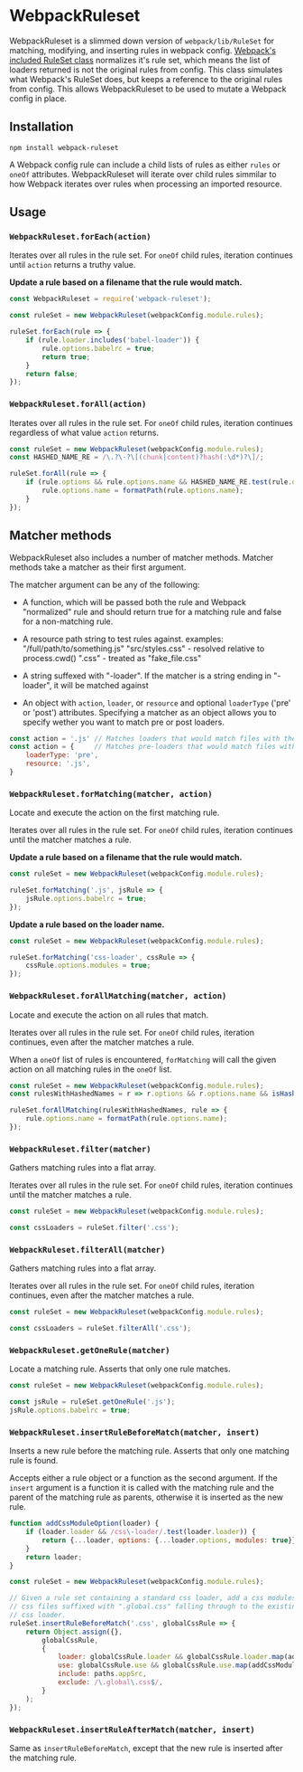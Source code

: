 # WebpackRuleset

WebpackRuleset is a slimmed down version of `webpack/lib/RuleSet` for matching, modifying, and inserting rules in webpack config. [Webpack's included RuleSet class][webpacks-rule-set] normalizes it's rule set, which means the list of loaders returned is not the original rules from config. This class simulates what Webpack's RuleSet does, but keeps a reference to the original rules from config. This allows WebpackRuleset to be used to mutate a Webpack config in place.

[webpacks-rule-set]: [https://github.com/webpack/webpack/blob/v3.5.1/lib/RuleSet.js]

## Installation

```
npm install webpack-ruleset
```

A Webpack config rule can include a child lists of rules as either `rules` or `oneOf` attributes. WebpackRuleset will iterate over child rules simmilar to how Webpack iterates over rules when processing an imported resource.


## Usage

### `WebpackRuleset.forEach(action)`

Iterates over all rules in the rule set. For `oneOf` child rules, iteration continues until `action` returns a truthy value.

**Update a rule based on a filename that the rule would match.**

``` javascript
const WebpackRuleset = require('webpack-ruleset');

const ruleSet = new WebpackRuleset(webpackConfig.module.rules);

ruleSet.forEach(rule => {
    if (rule.loader.includes('babel-loader')) {
        rule.options.babelrc = true;
        return true;
    }
    return false;
});
```


### `WebpackRuleset.forAll(action)`

Iterates over all rules in the rule set. For `oneOf` child rules, iteration continues regardless of what value `action` returns.

``` javascript
const ruleSet = new WebpackRuleset(webpackConfig.module.rules);
const HASHED_NAME_RE = /\.?\-?\[(chunk|content)?hash(:\d*)?\]/;

ruleSet.forAll(rule => {
    if (rule.options && rule.options.name && HASHED_NAME_RE.test(rule.options.name)) {
        rule.options.name = formatPath(rule.options.name);
    }
});
```

## Matcher methods

WebpackRuleset also includes a number of matcher methods. Matcher methods take a matcher as their first argument.

The matcher argument can be any of the following:

- A function, which will be passed both the rule and Webpack "normalized" rule and should return true for a matching rule and false for a non-matching rule.

- A resource path string to test rules against.
    examples:
        "/full/path/to/something.js"
        "src/styles.css"  -  resolved relative to process.cwd()
        ".css"            -  treated as "fake_file.css"

- A string suffexed with "-loader". If the matcher is a string ending in "-loader", it will be matched against

- An object with `action`, `loader`, or `resource` and optional `loaderType` ('pre' or 'post') attributes. Specifying a matcher as an object allows you to specify wether you want to match pre or post loaders.

``` javascript
const action = '.js' // Matches loaders that would match files with the .js extension
const action = {     // Matches pre-loaders that would match files with the .js extension
    loaderType: 'pre',
    resource: '.js',
}
```


### `WebpackRuleset.forMatching(matcher, action)`

Locate and execute the action on the first matching rule.

Iterates over all rules in the rule set. For `oneOf` child rules, iteration continues until the matcher matches a rule.

**Update a rule based on a filename that the rule would match.**

``` javascript
const ruleSet = new WebpackRuleset(webpackConfig.module.rules);

ruleSet.forMatching('.js', jsRule => {
    jsRule.options.babelrc = true;
});
```

**Update a rule based on the loader name.**

``` javascript
const ruleSet = new WebpackRuleset(webpackConfig.module.rules);

ruleSet.forMatching('css-loader', cssRule => {
    cssRule.options.modules = true;
});
```


### `WebpackRuleset.forAllMatching(matcher, action)`

Locate and execute the action on all rules that match.

Iterates over all rules in the rule set. For `oneOf` child rules, iteration continues, even after the matcher matches a rule.

When a `oneOf` list of rules is encountered, `forMatching` will call the given action on all matching rules in the `oneOf` list.

``` javascript
const ruleSet = new WebpackRuleset(webpackConfig.module.rules);
const rulesWithHashedNames = r => r.options && r.options.name && isHashedName(r.options.name);

ruleSet.forAllMatching(rulesWithHashedNames, rule => {
    rule.options.name = formatPath(rule.options.name);
});
```


### `WebpackRuleset.filter(matcher)`

Gathers matching rules into a flat array.

Iterates over all rules in the rule set. For `oneOf` child rules, iteration continues until the matcher matches a rule.

``` javascript
const ruleSet = new WebpackRuleset(webpackConfig.module.rules);

const cssLoaders = ruleSet.filter('.css');
```


### `WebpackRuleset.filterAll(matcher)`

Gathers matching rules into a flat array.

Iterates over all rules in the rule set. For `oneOf` child rules, iteration continues, even after the matcher matches a rule.

``` javascript
const ruleSet = new WebpackRuleset(webpackConfig.module.rules);

const cssLoaders = ruleSet.filterAll('.css');
```


### `WebpackRuleset.getOneRule(matcher)`

Locate a matching rule. Asserts that only one rule matches.

``` javascript
const ruleSet = new WebpackRuleset(webpackConfig.module.rules);

const jsRule = ruleSet.getOneRule('.js');
jsRule.options.babelrc = true;
```


### `WebpackRuleset.insertRuleBeforeMatch(matcher, insert)`

Inserts a new rule before the matching rule. Asserts that only one matching rule is found.

Accepts either a rule object or a function as the second argument. If the `insert` argument is a function it is called with the matching rule and the parent of the matching rule as parents, otherwise it is inserted as the new rule.

``` javascript
function addCssModuleOption(loader) {
    if (loader.loader && /css\-loader/.test(loader.loader)) {
        return {...loader, options: {...loader.options, modules: true}};
    }
    return loader;
}

const ruleSet = new WebpackRuleset(webpackConfig.module.rules);

// Given a rule set containing a standard css loader, add a css modules rule, with
// css files suffixed with ".global.css" falling through to the existing, non-modules
// css loader.
ruleSet.insertRuleBeforeMatch('.css', globalCssRule => {
    return Object.assign({},
        globalCssRule,
        {
            loader: globalCssRule.loader && globalCssRule.loader.map(addCssModuleOption),
            use: globalCssRule.use && globalCssRule.use.map(addCssModuleOption),
            include: paths.appSrc,
            exclude: /\.global\.css$/,
        }
    );
});
```


### `WebpackRuleset.insertRuleAfterMatch(matcher, insert)`

Same as `insertRuleBeforeMatch`, except that the new rule is inserted after the matching rule.
